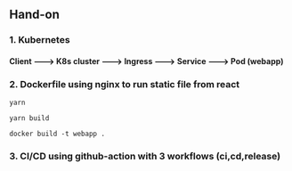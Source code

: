## Hand-on

### 1. Kubernetes

#### Client ---> K8s cluster ---> Ingress ---> Service ---> Pod (webapp)

### 2. Dockerfile using nginx to run static file from react

```
yarn
```

```
yarn build
```

```
docker build -t webapp .
```

### 3. CI/CD using github-action with 3 workflows (ci,cd,release)

